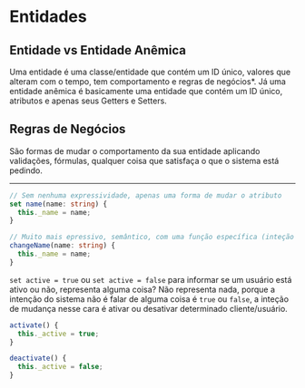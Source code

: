 # Entidades

## Entidade vs Entidade Anêmica

Uma entidade é uma classe/entidade que contém um ID único, valores que alteram com o tempo, tem comportamento e regras de negócios\*.
Já uma entidade anêmica é basicamente uma entidade que contém um ID único, atributos e apenas seus Getters e Setters.

## Regras de Negócios

São formas de mudar o comportamento da sua entidade aplicando validações, fórmulas, qualquer coisa que satisfaça o que o sistema está pedindo.

---

```ts
// Sem nenhuma expressividade, apenas uma forma de mudar o atributo
set name(name: string) {
  this._name = name;
}

// Muito mais epressivo, semântico, com uma função específica (inteção de negócio)
changeName(name: string) {
  this._name = name;
}
```

`set active = true` ou `set active = false` para informar se um usuário está ativo ou não, representa alguma coisa? Não representa nada, porque a intenção do sistema não é falar de alguma coisa é `true` ou `false`, a inteção de mudança nesse cara é ativar ou desativar determinado cliente/usuário.

```ts
activate() {
  this._active = true;
}

deactivate() {
  this._active = false;
}
```
